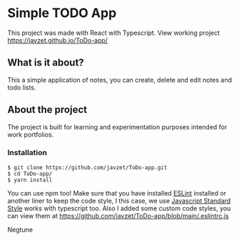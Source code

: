 # Simple TODO App
This project was made with React with Typescript.
View working project https://javzet.github.io/ToDo-app/

## What is it about?
This a simple application of notes, you can create, 
delete and edit notes and todo lists.

## About the project
The project is built for learning and experimentation purposes intended for work portfolios.

### Installation
```
$ git clone https://github.com/javzet/ToDo-app.git
$ cd ToDo-app/
$ yarn install
```

You can use npm too! Make sure that you have installed [ESLint](https://eslint.org/) installed or another liner to keep the code style, I this case, we use [Javascript Standard Style](https://standardjs.com/) works with typescript too. Also I added some
custom code styles, you can view them at https://github.com/javzet/ToDo-app/blob/main/.eslintrc.js

Negtune